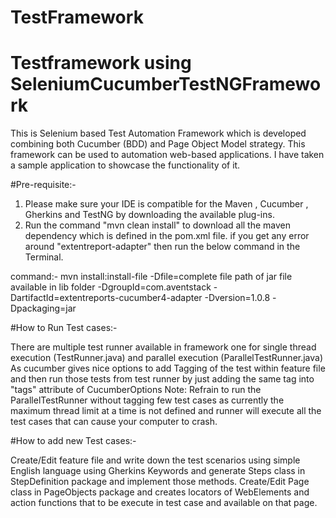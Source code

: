 # TestFramework
# Testframework using SeleniumCucumberTestNGFramework

This is Selenium based Test Automation Framework which is developed combining both Cucumber (BDD) and Page Object Model strategy. This framework can be used to automation web-based applications. I have taken a sample application to showcase the functionality of it.

#Pre-requisite:-
1. Please make sure your IDE is compatible for the Maven , Cucumber , Gherkins and TestNG by downloading the available plug-ins.
2. Run the command "mvn clean install" to download all the maven dependency which is defined in the pom.xml file. if you get any error around "extentreport-adapter" then run the below command in the Terminal.

command:- mvn install:install-file -Dfile=complete file path of jar file available in lib folder -DgroupId=com.aventstack -DartifactId=extentreports-cucumber4-adapter -Dversion=1.0.8 -Dpackaging=jar


#How to Run Test cases:-

There are multiple test runner available in framework one for single thread execution (TestRunner.java) and parallel execution (ParallelTestRunner.java)
As cucumber gives nice options to add Tagging of the test within feature file and then run those tests from test runner by just adding the same tag into "tags" attribute of CucumberOptions
Note: Refrain to run the ParallelTestRunner without tagging few test cases as currently the maximum thread limit at a time is not defined and runner will execute all the test cases that can cause your computer to crash.

#How to add new Test cases:-

Create/Edit feature file and write down the test scenarios using simple English language using Gherkins Keywords and generate Steps class in StepDefinition package and implement those methods.
Create/Edit Page class in PageObjects package and creates locators of WebElements and action functions that to be execute in test case and available on that page.

